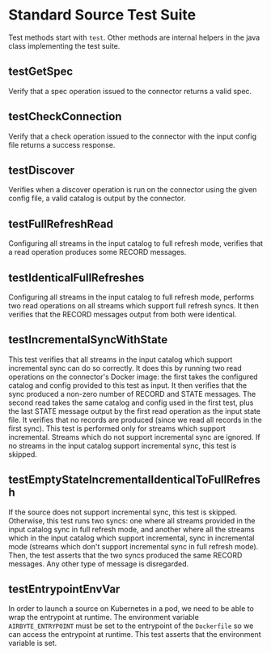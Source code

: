 # Standard Source Test Suite

Test methods start with `test`. Other methods are internal helpers in the java class implementing the test suite.

## testGetSpec

Verify that a spec operation issued to the connector returns a valid spec.

## testCheckConnection

Verify that a check operation issued to the connector with the input config file returns a success response.

## testDiscover

Verifies when a discover operation is run on the connector using the given config file, a valid catalog is output by the connector.

## testFullRefreshRead

Configuring all streams in the input catalog to full refresh mode, verifies that a read operation produces some RECORD messages.

## testIdenticalFullRefreshes

Configuring all streams in the input catalog to full refresh mode, performs two read operations on all streams which support full refresh syncs. It then verifies that the RECORD messages output from both were identical.

## testIncrementalSyncWithState

This test verifies that all streams in the input catalog which support incremental sync can do so correctly. It does this by running two read operations on the connector's Docker image: the first takes the configured catalog and config provided to this test as input. It then verifies that the sync produced a non-zero number of RECORD and STATE messages. The second read takes the same catalog and config used in the first test, plus the last STATE message output by the first read operation as the input state file. It verifies that no records are produced \(since we read all records in the first sync\). This test is performed only for streams which support incremental. Streams which do not support incremental sync are ignored. If no streams in the input catalog support incremental sync, this test is skipped.

## testEmptyStateIncrementalIdenticalToFullRefresh

If the source does not support incremental sync, this test is skipped. Otherwise, this test runs two syncs: one where all streams provided in the input catalog sync in full refresh mode, and another where all the streams which in the input catalog which support incremental, sync in incremental mode \(streams which don't support incremental sync in full refresh mode\). Then, the test asserts that the two syncs produced the same RECORD messages. Any other type of message is disregarded.

## testEntrypointEnvVar

In order to launch a source on Kubernetes in a pod, we need to be able to wrap the entrypoint at runtime. The environment variable `AIRBYTE_ENTRYPOINT` must be set to the entrypoint of the `Dockerfile` so we can access the entrypoint at runtime. This test asserts that the environment variable is set.

